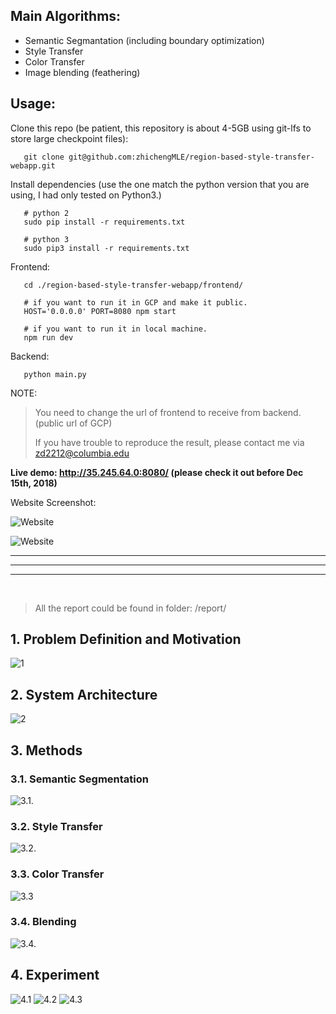 
## Main Algorithms:

- Semantic Segmantation (including boundary optimization)
- Style Transfer
- Color Transfer
- Image blending (feathering)

## Usage:

Clone this repo (be patient, this repository is about 4-5GB using git-lfs to store large checkpoint files):

```
   git clone git@github.com:zhichengMLE/region-based-style-transfer-webapp.git
```

Install dependencies (use the one match the python version that you are using, I had only tested on Python3.)

```
   # python 2
   sudo pip install -r requirements.txt
   
   # python 3
   sudo pip3 install -r requirements.txt
```

Frontend: 
```
   cd ./region-based-style-transfer-webapp/frontend/
   
   # if you want to run it in GCP and make it public.
   HOST='0.0.0.0' PORT=8080 npm start
   
   # if you want to run it in local machine.
   npm run dev
```

Backend:

```
   python main.py
```

NOTE:

> You need to change the url of frontend to receive from backend. (public url of GCP)
> 
> If you have trouble to reproduce the result, please contact me via zd2212@columbia.edu


**Live demo: http://35.245.64.0:8080/ (please check it out before Dec 15th, 2018)**


Website Screenshot:

![Website](https://github.com/zhichengMLE/region-based-style-transfer-webapp/blob/master/report/images/website.png)

![Website](https://github.com/zhichengMLE/region-based-style-transfer-webapp/blob/master/report/images/website2.png)

<hr>
<hr>
<hr>

</br>

> All the report could be found in folder: /report/

## 1. Problem Definition and Motivation
![1](https://raw.githubusercontent.com/zhichengMLE/region-based-style-transfer-webapp/master/report/images/1.png)

## 2. System Architecture
![2](https://raw.githubusercontent.com/zhichengMLE/region-based-style-transfer-webapp/master/report/images/2.png)


## 3. Methods
### 3.1. Semantic Segmentation
![3.1.](https://raw.githubusercontent.com/zhichengMLE/region-based-style-transfer-webapp/master/report/images/3.1.png)

### 3.2. Style Transfer
![3.2.](https://raw.githubusercontent.com/zhichengMLE/region-based-style-transfer-webapp/master/report/images/3.2.png) 

### 3.3. Color Transfer
![3.3](https://raw.githubusercontent.com/zhichengMLE/region-based-style-transfer-webapp/master/report/images/3.3.png)

### 3.4. Blending
![3.4.](https://raw.githubusercontent.com/zhichengMLE/region-based-style-transfer-webapp/master/report/images/3.4.png)

## 4. Experiment
![4.1](https://raw.githubusercontent.com/zhichengMLE/region-based-style-transfer-webapp/master/report/images/4.1.png)
![4.2](https://raw.githubusercontent.com/zhichengMLE/region-based-style-transfer-webapp/master/report/images/4.2.png)
![4.3](https://raw.githubusercontent.com/zhichengMLE/region-based-style-transfer-webapp/master/report/images/4.3.png)


